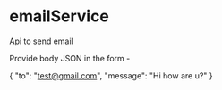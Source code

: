 # emailService
Api to send email

Provide body JSON in the form -

{
  "to": "test@gmail.com",
  "message": "Hi how are u?"
}
